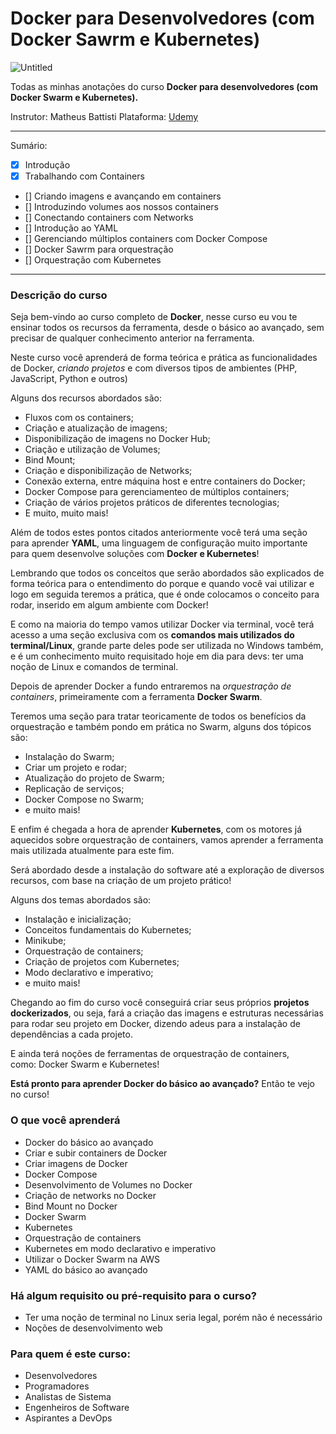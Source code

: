 # Docker para Desenvolvedores (com Docker Sawrm e Kubernetes)

![Untitled](docker-logo.png)

Todas as minhas anotações do curso **Docker para desenvolvedores (com Docker Swarm e Kubernetes).**

Instrutor: Matheus Battisti
Plataforma: [Udemy](https://www.udemy.com/course/docker-para-desenvolvedores-com-docker-swarm-e-kubernetes/)

---

Sumário:

- [x] Introdução
- [x] Trabalhando com Containers
- [] Criando imagens e avançando em containers
- [] Introduzindo volumes aos nossos containers
- [] Conectando containers com Networks
- [] Introdução ao YAML
- [] Gerenciando múltiplos containers com Docker Compose
- [] Docker Sawrm para orquestração
- [] Orquestração com Kubernetes

---

### Descrição do curso

Seja bem-vindo ao curso completo de **Docker**, nesse curso eu vou te ensinar todos os recursos da ferramenta, desde o básico ao avançado, sem precisar de qualquer conhecimento anterior na ferramenta.

Neste curso você aprenderá de forma teórica e prática as funcionalidades de Docker, *criando projetos* e com diversos tipos de ambientes (PHP, JavaScript, Python e outros)

Alguns dos recursos abordados são:

- Fluxos com os containers;
- Criação e atualização de imagens;
- Disponibilização de imagens no Docker Hub;
- Criação e utilização de Volumes;
- Bind Mount;
- Criação e disponibilização de Networks;
- Conexão externa, entre máquina host e entre containers do Docker;
- Docker Compose para gerenciamenteo de múltiplos containers;
- Criação de vários projetos práticos de diferentes tecnologias;
- E muito, muito mais!

Além de todos estes pontos citados anteriormente você terá uma seção para aprender **YAML**, uma linguagem de configuração muito importante para quem desenvolve soluções com **Docker e Kubernetes**!

Lembrando que todos os conceitos que serão abordados são explicados de forma teórica para o entendimento do porque e quando você vai utilizar e logo em seguida teremos a prática, que é onde colocamos o conceito para rodar, inserido em algum ambiente com Docker!

E como na maioria do tempo vamos utilizar Docker via terminal, você terá acesso a uma seção exclusiva com os **comandos mais utilizados do terminal/Linux**, grande parte deles pode ser utilizada no Windows também, e é um conhecimento muito requisitado hoje em dia para devs: ter uma noção de Linux e comandos de terminal.

Depois de aprender Docker a fundo entraremos na *orquestração de containers*, primeiramente com a ferramenta **Docker Swarm**.

Teremos uma seção para tratar teoricamente de todos os benefícios da orquestração e também pondo em prática no Swarm, alguns dos tópicos são:

- Instalação do Swarm;
- Criar um projeto e rodar;
- Atualização do projeto de Swarm;
- Replicação de serviços;
- Docker Compose no Swarm;
- e muito mais!

E enfim é chegada a hora de aprender **Kubernetes**, com os motores já aquecidos sobre orquestração de containers, vamos aprender a ferramenta mais utilizada atualmente para este fim.

Será abordado desde a instalação do software até a exploração de diversos recursos, com base na criação de um projeto prático!

Alguns dos temas abordados são:

- Instalação e inicialização;
- Conceitos fundamentais do Kubernetes;
- Minikube;
- Orquestração de containers;
- Criação de projetos com Kubernetes;
- Modo declarativo e imperativo;
- e muito mais!

Chegando ao fim do curso você conseguirá criar seus próprios **projetos dockerizados**, ou seja, fará a criação das imagens e estruturas necessárias para rodar seu projeto em Docker, dizendo adeus para a instalação de dependências a cada projeto.

E ainda terá noções de ferramentas de orquestração de containers, como: Docker Swarm e Kubernetes!

**Está pronto para aprender Docker do básico ao avançado?** Então te vejo no curso!

### **O que você aprenderá**

- Docker do básico ao avançado
- Criar e subir containers de Docker
- Criar imagens de Docker
- Docker Compose
- Desenvolvimento de Volumes no Docker
- Criação de networks no Docker
- Bind Mount no Docker
- Docker Swarm
- Kubernetes
- Orquestração de containers
- Kubernetes em modo declarativo e imperativo
- Utilizar o Docker Swarm na AWS
- YAML do básico ao avançado

### **Há algum requisito ou pré-requisito para o curso?**

- Ter uma noção de terminal no Linux seria legal, porém não é necessário
- Noções de desenvolvimento web

### **Para quem é este curso:**

- Desenvolvedores
- Programadores
- Analistas de Sistema
- Engenheiros de Software
- Aspirantes a DevOps